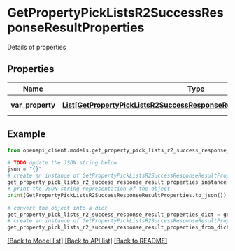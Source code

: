 # GetPropertyPickListsR2SuccessResponseResultProperties

Details of properties

## Properties

Name | Type | Description | Notes
------------ | ------------- | ------------- | -------------
**var_property** | [**List[GetPropertyPickListsR2SuccessResponseResultPropertiesPropertyInner]**](GetPropertyPickListsR2SuccessResponseResultPropertiesPropertyInner.md) | List of properties | 

## Example

```python
from openapi_client.models.get_property_pick_lists_r2_success_response_result_properties import GetPropertyPickListsR2SuccessResponseResultProperties

# TODO update the JSON string below
json = "{}"
# create an instance of GetPropertyPickListsR2SuccessResponseResultProperties from a JSON string
get_property_pick_lists_r2_success_response_result_properties_instance = GetPropertyPickListsR2SuccessResponseResultProperties.from_json(json)
# print the JSON string representation of the object
print(GetPropertyPickListsR2SuccessResponseResultProperties.to_json())

# convert the object into a dict
get_property_pick_lists_r2_success_response_result_properties_dict = get_property_pick_lists_r2_success_response_result_properties_instance.to_dict()
# create an instance of GetPropertyPickListsR2SuccessResponseResultProperties from a dict
get_property_pick_lists_r2_success_response_result_properties_from_dict = GetPropertyPickListsR2SuccessResponseResultProperties.from_dict(get_property_pick_lists_r2_success_response_result_properties_dict)
```
[[Back to Model list]](../README.md#documentation-for-models) [[Back to API list]](../README.md#documentation-for-api-endpoints) [[Back to README]](../README.md)


